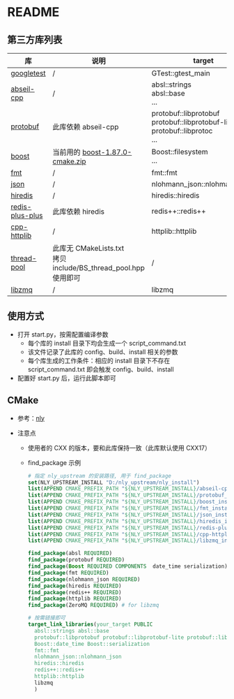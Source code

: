 # README

## 第三方库列表

| 库                                                           | 说明                                                         | target                                                       |
| ------------------------------------------------------------ | ------------------------------------------------------------ | ------------------------------------------------------------ |
| [googletest](https://github.com/google/googletest/releases/tag/v1.16.0) | /                                                            | GTest::gtest_main                                            |
| [abseil-cpp](https://github.com/abseil/abseil-cpp/releases/tag/20250127.0) | /                                                            | absl::strings<br>absl::base<br>...                           |
| [protobuf](https://github.com/protocolbuffers/protobuf/releases/tag/v30.0-rc1) | 此库依赖 abseil-cpp                                          | protobuf::libprotobuf<br/>protobuf::libprotobuf-lite<br/>protobuf::libprotoc<br/>... |
| [boost](https://github.com/boostorg/boost/releases/tag/boost-1.87.0) | 当前用的 [boost-1.87.0-cmake.zip](https://github.com/boostorg/boost/releases/download/boost-1.87.0/boost-1.87.0-cmake.zip) | Boost::filesystem<br/>...                                    |
| [fmt](https://github.com/fmtlib/fmt/releases/tag/11.1.3)     | /                                                            | fmt::fmt                                                     |
| [json](https://github.com/nlohmann/json/releases/tag/v3.11.3) | /                                                            | nlohmann_json::nlohmann_json                                 |
| [hiredis](https://github.com/redis/hiredis/releases/tag/v1.2.0) | /                                                            | hiredis::hiredis                                             |
| [redis-plus-plus](https://github.com/sewenew/redis-plus-plus/releases/tag/1.3.13) | 此库依赖 hiredis                                             | redis++::redis++                                             |
| [cpp-httplib](https://github.com/yhirose/cpp-httplib/releases/tag/v0.19.0) | /                                                            | httplib::httplib                                             |
| [thread-pool](https://github.com/bshoshany/thread-pool/releases/tag/v5.0.0) | 此库无 CMakeLists.txt<br>拷贝 include/BS_thread_pool.hpp 使用即可 | /                                                            |
| [libzmq](https://github.com/zeromq/libzmq/releases/tag/v4.3.5) | /                                                            | libzmq                                                       |



## 使用方式

* 打开 start.py，按需配置编译参数
  * 每个库的 install 目录下均会生成一个 script_command.txt
  * 该文件记录了此库的 config、build、install 相关的参数
  * 每个库生成的工作条件：相应的 install 目录下不存在 script_command.txt 即会触发 config、build、install
* 配置好 start.py 后，运行此脚本即可



## CMake

* 参考：[nly](https://github.com/szn409/nly.git)

* 注意点

  * 使用者的 CXX 的版本，要和此库保持一致（此库默认使用 CXX17）

  * find_package 示例

    ```cmake
    # 指定 nly_upstream 的安装路径, 用于 find_package
    set(NLY_UPSTREAM_INSTALL "D:/nly_upstream/nly_install")
    list(APPEND CMAKE_PREFIX_PATH "${NLY_UPSTREAM_INSTALL}/abseil-cpp_install_path")
    list(APPEND CMAKE_PREFIX_PATH "${NLY_UPSTREAM_INSTALL}/protobuf_install_path")
    list(APPEND CMAKE_PREFIX_PATH "${NLY_UPSTREAM_INSTALL}/boost_install_path")
    list(APPEND CMAKE_PREFIX_PATH "${NLY_UPSTREAM_INSTALL}/fmt_install_path")
    list(APPEND CMAKE_PREFIX_PATH "${NLY_UPSTREAM_INSTALL}/json_install_path")
    list(APPEND CMAKE_PREFIX_PATH "${NLY_UPSTREAM_INSTALL}/hiredis_install_path")
    list(APPEND CMAKE_PREFIX_PATH "${NLY_UPSTREAM_INSTALL}/redis-plus-plus_install_path")
    list(APPEND CMAKE_PREFIX_PATH "${NLY_UPSTREAM_INSTALL}/cpp-httplib_install_path")
    list(APPEND CMAKE_PREFIX_PATH "${NLY_UPSTREAM_INSTALL}/libzmq_install_path")
    
    find_package(absl REQUIRED)
    find_package(protobuf REQUIRED)
    find_package(Boost REQUIRED COMPONENTS  date_time serialization)
    find_package(fmt REQUIRED)
    find_package(nlohmann_json REQUIRED)
    find_package(hiredis REQUIRED)
    find_package(redis++ REQUIRED)
    find_package(httplib REQUIRED)
    find_package(ZeroMQ REQUIRED) # for libzmq
    
    # 按需链接即可
    target_link_libraries(your_target PUBLIC
      absl::strings absl::base
      protobuf::libprotobuf protobuf::libprotobuf-lite protobuf::libprotoc
      Boost::date_time Boost::serialization
      fmt::fmt
      nlohmann_json::nlohmann_json
      hiredis::hiredis  
      redis++::redis++  
      httplib::httplib
      libzmq  
      )
    ```
    

